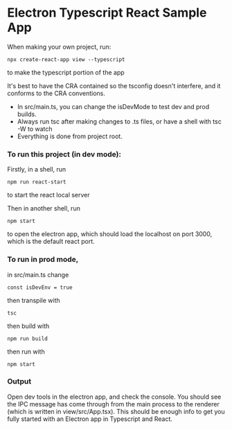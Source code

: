 # Electron Typescript React Sample App

When making your own project, run:

```
npx create-react-app view --typescript
```

to make the typescript portion of the app

It's best to have the CRA contained so the tsconfig doesn't interfere, and it conforms to the CRA conventions.

- In src/main.ts, you can change the isDevMode to test dev and prod builds.
- Always run tsc after making changes to .ts files, or have a shell with tsc -W to watch
- Everything is done from project root.

### To run this project (in dev mode):

Firstly, in a shell, run

```
npm run react-start
```

to start the react local server

Then in another shell, run

```
npm start
```

to open the electron app, which should load the localhost on port 3000, which is the default react port.

### To run in prod mode,

in src/main.ts change

```
const isDevEnv = true
```

then transpile with

```
tsc
```

then build with

```
npm run build
```

then run with

```
npm start
```

### Output

Open dev tools in the electron app, and check the console. You should see the IPC message has come through from the main process to the renderer (which is written in view/src/App.tsx). This should be enough info to get you fully started with an Electron app in Typescript and React.
